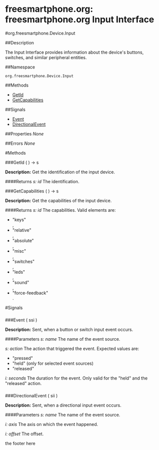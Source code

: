 
# freesmartphone.org: freesmartphone.org Input Interface
            

#org.freesmartphone.Device.Input

##Description


The Input Interface provides information about the device's buttons, switches, and similar peripheral entities.


##Namespace


```org.freesmartphone.Device.Input```


##Methods

* [GetId](GetId)
* [GetCapabilities](GetCapabilities)


##Signals

* [Event](Event)
* [DirectionalEvent](DirectionalEvent)


##Properties
*None*

##Errors
*None*

#Methods

###<a name="GetId">GetId</a> ( ) &rarr; s


**Description:** Get the identification of the input device. 

####Returns
<i>s: id</i>
The identification. 



###<a name="GetCapabilities">GetCapabilities</a> ( ) &rarr; s


**Description:** Get the capabilities of the input device. 

####Returns
<i>s: id</i>
The capabilities. Valid elements are:  <ul>  <li>"keys"</li>,  <li>"relative"</li>,  <li>"absolute"</li>,  <li>"misc"</li>,  <li>"switches"</li>,  <li>"leds"</li>,  <li>"sound"</li>,  <li>"force-feedback"</li>.  </ul> 



#Signals

###
###<a name="Event">Event</a> ( ssi )

**Description:** Sent, when a button or switch input event occurs. 

####Parameters
<i>s: name</i>
The name of the event source. 

<i>s: action</i>
The action that triggered the event. Expected values are:  <ul>  <li>"pressed"</li>  <li>"held" (only for selected event sources)</li>  <li>"released"</li>  </ul> 

<i>i: seconds</i>
The duration for the event. Only valid for the "held" and the "released" action. 




###
###<a name="DirectionalEvent">DirectionalEvent</a> ( sii )

**Description:** Sent, when a directional input event occurs. 

####Parameters
<i>s: name</i>
The name of the event source. 

<i>i: axis</i>
The axis on which the event happened. 

<i>i: offset</i>
The offset. 



the footer here
